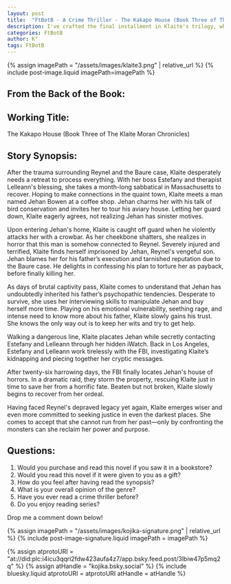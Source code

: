 ```yaml
---
layout: post
title:  "FtBotB - A Crime Thriller - The Kakapo House (Book Three of The Klaite Moran Chronicles)"
description: I've crafted the final installment in Klaite's trilogy, where her attempt at recovery leads to a terrifying confrontation with Reynel's vengeful son Jehan. After being violently abducted and held captive for 26 days, Klaite must use her interviewing skills and psychological insights from her time with Reynel to survive his son's torture. Through this ordeal, she comes to terms with how Reynel's influence continues to shape her life, ultimately emerging stronger in her commitment to justice.
categories: FtBotB
author: K°
tags: FtBotB
---
```

<div>
{% assign imagePath = "/assets/images/klaite3.png" | relative_url %}
{% include post-image.liquid imagePath=imagePath %}
</div>

## From the Back of the Book:
## Working Title:
The Kakapo House (Book Three of The Klaite Moran Chronicles)

## Story Synopsis:
After the trauma surrounding Reynel and the Baure case, Klaite desperately needs a retreat to process everything. With her boss Estefany and therapist Lelleann's blessing, she takes a month-long sabbatical in Massachusetts to recover. Hoping to make connections in the quaint town, Klaite meets a man named Jehan Bowen at a coffee shop. Jehan charms her with his talk of bird conservation and invites her to tour his aviary house. Letting her guard down, Klaite eagerly agrees, not realizing Jehan has sinister motives.  

Upon entering Jehan's home, Klaite is caught off guard when he violently attacks her with a crowbar. As her cheekbone shatters, she realizes in horror that this man is somehow connected to Reynel. Severely injured and terrified, Klaite finds herself imprisoned by Jehan, Reynel's vengeful son. Jehan blames her for his father’s execution and tarnished reputation due to the Baure case. He delights in confessing his plan to torture her as payback, before finally killing her.  

As days of brutal captivity pass, Klaite comes to understand that Jehan has undoubtedly inherited his father’s psychopathic tendencies. Desperate to survive, she uses her interviewing skills to manipulate Jehan and buy herself more time. Playing on his emotional vulnerability, seething rage, and intense need to know more about his father, Klaite slowly gains his trust. She knows the only way out is to keep her wits and try to get help.  

Walking a dangerous line, Klaite placates Jehan while secretly contacting Estefany and Lelleann through her hidden iWatch. Back in Los Angeles, Estefany and Lelleann work tirelessly with the FBI, investigating Klaite’s kidnapping and piecing together her cryptic messages.  

After twenty-six harrowing days, the FBI finally locates Jehan's house of horrors. In a dramatic raid, they storm the property, rescuing Klaite just in time to save her from a horrific fate. Beaten but not broken, Klaite slowly begins to recover from her ordeal.  

Having faced Reynel's depraved legacy yet again, Klaite emerges wiser and even more committed to seeking justice in even the darkest places. She comes to accept that she cannot run from her past—only by confronting the monsters can she reclaim her power and purpose.  

## Questions:
1. Would you purchase and read this novel if you saw it in a bookstore?
2. Would you read this novel if it were given to you as a gift?
3. How do you feel after having read the synopsis?
4. What is your overall opinion of the genre?
5. Have you ever read a crime thriller before?
6. Do you enjoy reading series?

Drop me a comment down below!

<!-- signature -->
{% assign imagePath = "/assets/images/kojika-signature.png" | relative_url %}
{% include post-image-signature.liquid imagePath = imagePath %}

<!-- comments -->
{% assign atprotoURI = "at://did:plc:i4icu3qqri2fdw423aufa4z7/app.bsky.feed.post/3lbiw47p5mq2q" %}
{% assign atHandle = "kojika.bsky.social" %}
{% include bluesky.liquid atprotoURI = atprotoURI atHandle = atHandle %}